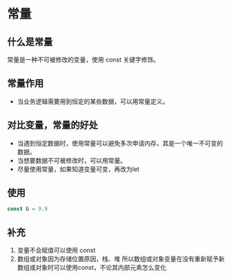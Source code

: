 # 常量

## 什么是常量

常量是一种不可被修改的变量，使用 const 关键字修饰。

## 常量作用

* 当业务逻辑需要用到恒定的某些数据，可以用常量定义。

## 对比变量，常量的好处

* 当遇到恒定数据时，使用常量可以避免多次申请内存，其是一个唯一不可变的数据。
* 当想要数据不可被修改时，可以用常量。
* 尽量使用常量，如果知道变量可变，再改为let

## 使用

```javaScript
const G = 9.9
```  

## 补充

1. 变量不会赋值可以使用 const
2. 数组或对象因为存储位置原因，栈、堆 所以数组或对象变量在没有重新赋予新数组或对象时可以使用const，不论其内部元素怎么变化
